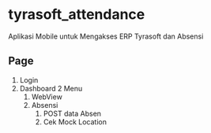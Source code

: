 # tyrasoft_attendance

Aplikasi Mobile untuk Mengakses ERP Tyrasoft dan Absensi

## Page

1. Login
2. Dashboard 2 Menu
   1. WebView
   2. Absensi
      1. POST data Absen
      2. Cek Mock Location